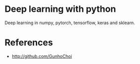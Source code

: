 # Deep learning with python
Deep learning in numpy, pytorch, tensorflow, keras and sklearn.



# References
- http://github.com/GunhoChoi
